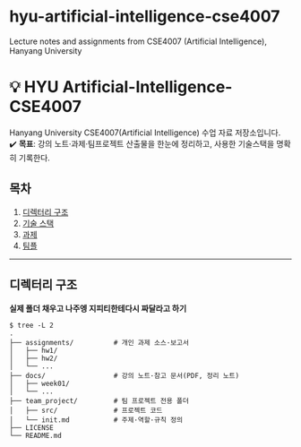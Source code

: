 # hyu-artificial-intelligence-cse4007
Lecture notes and assignments from CSE4007 (Artificial Intelligence), Hanyang University 
# 💡 HYU Artificial-Intelligence-CSE4007

Hanyang University CSE4007(Artificial Intelligence) 수업 자료 저장소입니다.  
✔️ **목표**: 강의 노트·과제·팀프로젝트 산출물을 한눈에 정리하고, 사용한 기술스택을 명확히 기록한다.

## 목차
1. [디렉터리 구조](#디렉터리-구조)
2. [기술 스택](#기술-스택)
3. [과제](#과제)
4. [팀플](#팀플)

---

## 디렉터리 구조
**실제 폴더 채우고 나주엥 지피티한테다시 짜달라고 하기**
```text
$ tree -L 2
.
├── assignments/          # 개인 과제 소스·보고서
│   ├── hw1/
│   ├── hw2/
│   └── ...
├── docs/                 # 강의 노트·참고 문서(PDF, 정리 노트)
│   ├── week01/
│   └── ...
├── team_project/         # 팀 프로젝트 전용 폴더
│   ├── src/              # 프로젝트 코드
│   └── init.md           # 주제·역할·규칙 정의
├── LICENSE
└── README.md
